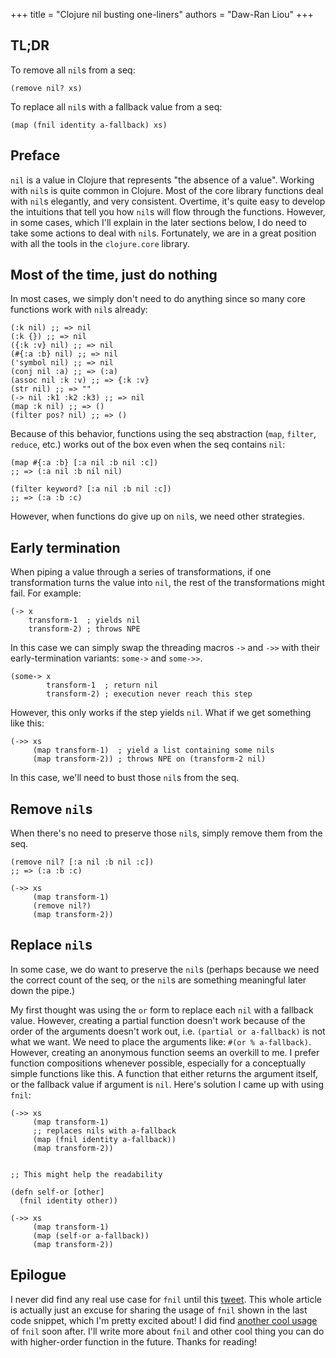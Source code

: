 +++
title = "Clojure nil busting one-liners"
authors = "Daw-Ran Liou"
+++

## TL;DR

To remove all `nil`s from a seq:

```
(remove nil? xs)
```

To replace all `nil`s with a fallback value from a seq:

```
(map (fnil identity a-fallback) xs)
```

## Preface

`nil` is a value in Clojure that represents "the absence of a value". Working
with `nil`s is quite common in Clojure. Most of the core library functions deal
with `nil`s elegantly, and very consistent. Overtime, it's quite easy to develop
the intuitions that tell you how `nil`s will flow through the
functions. However, in some cases, which I'll explain in the later sections
below, I do need to take some actions to deal with `nil`s. Fortunately, we are
in a great position with all the tools in the `clojure.core` library.

## Most of the time, just do nothing

In most cases, we simply don't need to do anything since so many core functions
work with `nil`s already:

```
(:k nil) ;; => nil
(:k {}) ;; => nil
({:k :v} nil) ;; => nil
(#{:a :b} nil) ;; => nil
('symbol nil) ;; => nil
(conj nil :a) ;; => (:a)
(assoc nil :k :v) ;; => {:k :v}
(str nil) ;; => ""
(-> nil :k1 :k2 :k3) ;; => nil
(map :k nil) ;; => ()
(filter pos? nil) ;; => ()
```

Because of this behavior, functions using the seq abstraction (`map`, `filter`,
`reduce`, etc.) works out of the box even when the seq contains `nil`:

```
(map #{:a :b} [:a nil :b nil :c])
;; => (:a nil :b nil nil)

(filter keyword? [:a nil :b nil :c])
;; => (:a :b :c)
```

However, when functions do give up on `nil`s, we need other strategies.

## Early termination

When piping a value through a series of transformations, if one transformation
turns the value into `nil`, the rest of the transformations might fail. For
example:

```
(-> x
    transform-1  ; yields nil
    transform-2) ; throws NPE
```

In this case we can simply swap the threading macros `->` and `->>` with their
early-termination variants: `some->` and `some->>`.

```
(some-> x
        transform-1  ; return nil
        transform-2) ; execution never reach this step
```

However, this only works if the step yields `nil`. What if we get something like
this:

```
(->> xs
     (map transform-1)  ; yield a list containing some nils
     (map transform-2)) ; throws NPE on (transform-2 nil)
```

In this case, we'll need to bust those `nil`s from the seq.

## Remove `nil`s

When there's no need to preserve those `nil`s, simply remove them from the seq.

```
(remove nil? [:a nil :b nil :c])
;; => (:a :b :c)

(->> xs
     (map transform-1)
     (remove nil?)
     (map transform-2))
```

## Replace `nil`s

In some case, we do want to preserve the `nil`s (perhaps because we need the
correct count of the seq, or the `nil`s are something meaningful later down the
pipe.)

My first thought was using the `or` form to replace each `nil` with a fallback
value. However, creating a partial function doesn't work because of the order of
the arguments doesn't work out, i.e. `(partial or a-fallback)` is not what we
want. We need to place the arguments like: `#(or % a-fallback)`. However,
creating an anonymous function seems an overkill to me. I prefer function
compositions whenever possible, especially for a conceptually simple functions
like this. A function that either returns the argument itself, or the fallback
value if argument is `nil`. Here's solution I came up with using `fnil`:

```
(->> xs
     (map transform-1)
     ;; replaces nils with a-fallback
     (map (fnil identity a-fallback))
     (map transform-2))


;; This might help the readability

(defn self-or [other]
  (fnil identity other))

(->> xs
     (map transform-1)
     (map (self-or a-fallback))
     (map transform-2))
```

## Epilogue

I never did find any real use case for `fnil` until this [tweet][tweet 1]. This
whole article is actually just an excuse for sharing the usage of `fnil` shown
in the last code snippet, which I'm pretty excited about! I did find [another
cool usage][tweet 2] of `fnil` soon after. I'll write more about `fnil` and
other cool thing you can do with higher-order function in the future. Thanks for
reading!

[tweet 1]: https://twitter.com/dawranliou/status/1369266420572319744
[tweet 2]: https://twitter.com/dawranliou/status/1369273509768097794
